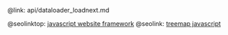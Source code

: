 @link: api/dataloader_loadnext.md

@seolinktop: [javascript website framework](https://webix.com)
@seolink: [treemap javascript](https://webix.com/widget/treemap/)